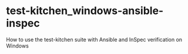 # test-kitchen_windows-ansible-inspec
How to use the test-kitchen suite with Ansible and InSpec verification on Windows
